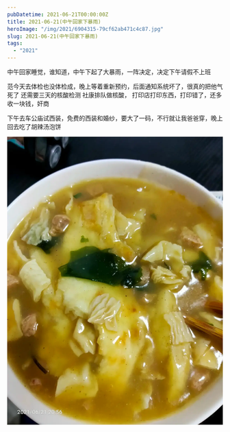 ```yaml
---
pubDatetime: 2021-06-21T00:00:00Z
title: 2021-06-21(中午回家下暴雨)
heroImage: "/img/2021/6904315-79cf62ab471c4c87.jpg"
slug: 2021-06-21(中午回家下暴雨)
tags:
  - "2021"
---
```


中午回家睡觉，谁知道，中午下起了大暴雨，一阵决定，决定下午请假不上班

范今天去体检也没体检成，晚上等着重新预约，后面通知系统坏了，很真的把他气死了
还需要三天的核酸检测
社康排队做核酸， 打印店打印东西，打印错了，还多收一块钱，奸商

下午去车公庙试西装，免费的西装和婚纱，要大了一码，不行就让我爸爸穿，晚上回去吃了胡辣汤泡饼

![](../../../../public/img/2021/6904315-79cf62ab471c4c87.jpg)
